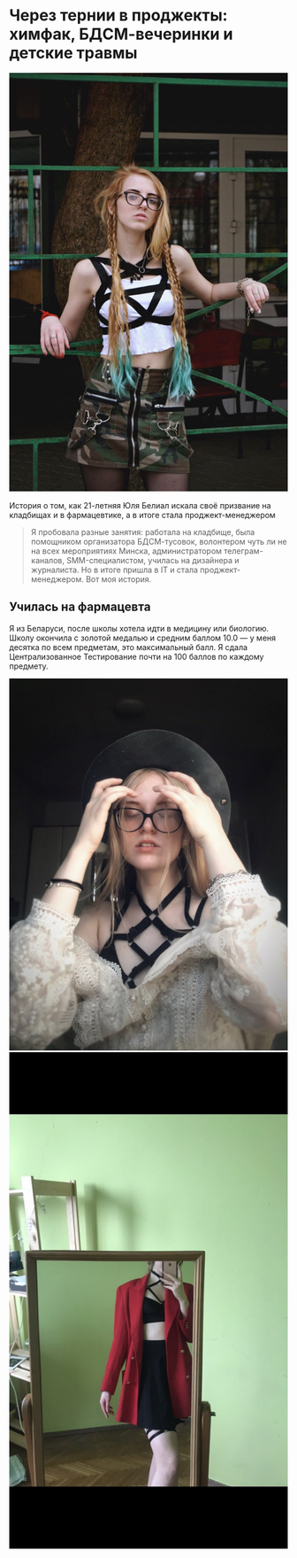 # Через тернии в проджекты: химфак, БДСМ-вечеринки и детские травмы

![img](image3.jpg)

История о том, как 21-летняя Юля Белиал искала своё призвание на кладбищах и в фармацевтике, а в итоге стала проджект-менеджером


> Я пробовала разные занятия: работала на кладбище, была помощником организатора БДСМ-тусовок, волонтером чуть ли не на всех мероприятиях Минска, администратором телеграм-каналов, SMM-специалистом, училась на дизайнера и журналиста. Но в итоге пришла в IT и стала проджект-менеджером. Вот моя история.

## Училась на фармацевта

Я из Беларуси, после школы хотела идти в медицину или биологию. Школу окончила с золотой медалью и средним баллом 10.0 — у меня десятка по всем предметам, это максимальный балл. Я сдала Централизованное Тестирование почти на 100 баллов по каждому предмету. 

![img](image1.jpg)
![img](image2.jpg)
